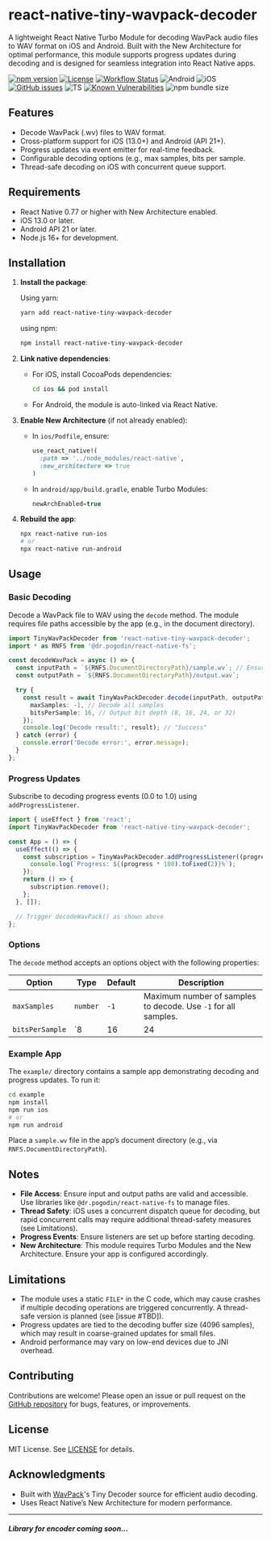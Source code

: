 # react-native-tiny-wavpack-decoder

A lightweight React Native Turbo Module for decoding WavPack audio files to WAV format on iOS and Android. Built with the New Architecture for optimal performance, this module supports progress updates during decoding and is designed for seamless integration into React Native apps.

[![npm version](https://img.shields.io/npm/v/react-native-tiny-wavpack-decoder)](https://badge.fury.io/js/react-native-tiny-wavpack-decoder) [![License](https://img.shields.io/github/license/JairajJangle/react-native-tiny-wavpack-decoder)](https://github.com/JairajJangle/react-native-tiny-wavpack-decoder/blob/main/LICENSE) [![Workflow Status](https://github.com/JairajJangle/react-native-tiny-wavpack-decoder/actions/workflows/ci.yml/badge.svg)](https://github.com/JairajJangle/react-native-tiny-wavpack-decoder/actions/workflows/ci.yml) ![Android](https://img.shields.io/badge/-Android-555555?logo=android&logoColor=3DDC84) ![iOS](https://img.shields.io/badge/-iOS-555555?logo=apple&logoColor=white) [![GitHub issues](https://img.shields.io/github/issues/JairajJangle/react-native-tiny-wavpack-decoder)](https://github.com/JairajJangle/react-native-tiny-wavpack-decoder/issues?q=is%3Aopen+is%3Aissue) ![TS](https://img.shields.io/badge/TypeScript-strict_💪-blue) [![Known Vulnerabilities](https://snyk.io/test/github/jairajjangle/react-native-tiny-wavpack-decoder/badge.svg)](https://snyk.io/test/github/jairajjangle/react-native-tiny-wavpack-decoder) ![npm bundle size](https://img.shields.io/bundlephobia/minzip/react-native-tiny-wavpack-decoder)

## Features
- Decode WavPack (.wv) files to WAV format.
- Cross-platform support for iOS (13.0+) and Android (API 21+).
- Progress updates via event emitter for real-time feedback.
- Configurable decoding options (e.g., max samples, bits per sample.
- Thread-safe decoding on iOS with concurrent queue support.

## Requirements
- React Native 0.77 or higher with New Architecture enabled.
- iOS 13.0 or later.
- Android API 21 or later.
- Node.js 16+ for development.

## Installation

1. **Install the package**:
   
   Using yarn:
   
   ```bash
   yarn add react-native-tiny-wavpack-decoder
   ```
   
   using npm:
   
   ```bash
   npm install react-native-tiny-wavpack-decoder
   ```

2. **Link native dependencies**:

   - For iOS, install CocoaPods dependencies:
     ```bash
     cd ios && pod install
     ```
   - For Android, the module is auto-linked via React Native.

3. **Enable New Architecture** (if not already enabled):
   - In `ios/Podfile`, ensure:
     ```ruby
     use_react_native!(
       :path => '../node_modules/react-native',
       :new_architecture => true
     )
     ```
   - In `android/app/build.gradle`, enable Turbo Modules:
     ```gradle
     newArchEnabled=true
     ```

4. **Rebuild the app**:
   ```bash
   npx react-native run-ios
   # or
   npx react-native run-android
   ```

## Usage

### Basic Decoding
Decode a WavPack file to WAV using the `decode` method. The module requires file paths accessible by the app (e.g., in the document directory).

```typescript
import TinyWavPackDecoder from 'react-native-tiny-wavpack-decoder';
import * as RNFS from '@dr.pogodin/react-native-fs';

const decodeWavPack = async () => {
  const inputPath = `${RNFS.DocumentDirectoryPath}/sample.wv`; // Ensure file exists
  const outputPath = `${RNFS.DocumentDirectoryPath}/output.wav`;

  try {
    const result = await TinyWavPackDecoder.decode(inputPath, outputPath, {
      maxSamples: -1, // Decode all samples
      bitsPerSample: 16, // Output bit depth (8, 16, 24, or 32)
    });
    console.log('Decode result:', result); // "Success"
  } catch (error) {
    console.error('Decode error:', error.message);
  }
};
```

### Progress Updates
Subscribe to decoding progress events (0.0 to 1.0) using `addProgressListener`. 

```typescript
import { useEffect } from 'react';
import TinyWavPackDecoder from 'react-native-tiny-wavpack-decoder';

const App = () => {
  useEffect(() => {
    const subscription = TinyWavPackDecoder.addProgressListener((progress) => {
      console.log(`Progress: ${(progress * 100).toFixed(2)}%`);
    });
    return () => {
      subscription.remove();
    };
  }, []);

  // Trigger decodeWavPack() as shown above
};
```

### Options
The `decode` method accepts an options object with the following properties:

| Option          | Type                     | Default | Description                                                                 |
|-----------------|--------------------------|---------|-----------------------------------------------------------------------------|
| `maxSamples`    | `number`                | `-1`    | Maximum number of samples to decode. Use `-1` for all samples.              |
| `bitsPerSample` | `8 | 16 | 24 | 32`   | `16`    | Output bit depth. Must be 8, 16, 24, or 32.                                 |

### Example App
The `example/` directory contains a sample app demonstrating decoding and progress updates. To run it:

```bash
cd example
npm install
npm run ios
# or
npm run android
```

Place a `sample.wv` file in the app’s document directory (e.g., via `RNFS.DocumentDirectoryPath`).

## Notes
- **File Access**: Ensure input and output paths are valid and accessible. Use libraries like `@dr.pogodin/react-native-fs` to manage files.
- **Thread Safety**: iOS uses a concurrent dispatch queue for decoding, but rapid concurrent calls may require additional thread-safety measures (see Limitations).
- **Progress Events**: Ensure listeners are set up before starting decoding.
- **New Architecture**: This module requires Turbo Modules and the New Architecture. Ensure your app is configured accordingly.

## Limitations
- The module uses a static `FILE*` in the C code, which may cause crashes if multiple decoding operations are triggered concurrently. A thread-safe version is planned (see [issue #TBD]).
- Progress updates are tied to the decoding buffer size (4096 samples), which may result in coarse-grained updates for small files.
- Android performance may vary on low-end devices due to JNI overhead.

## Contributing
Contributions are welcome! Please open an issue or pull request on the [GitHub repository](https://github.com/JairajJangle/react-native-tiny-wavpack-decoder) for bugs, features, or improvements.

## License
MIT License. See [LICENSE](LICENSE) for details.

## Acknowledgments
- Built with [WavPack](https://www.wavpack.com/)'s Tiny Decoder source for efficient audio decoding.
- Uses React Native’s New Architecture for modern performance.

---

##### Library for encoder coming soon...
